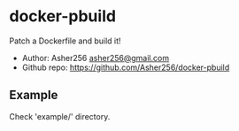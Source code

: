 # docker-pbuild

Patch a Dockerfile and build it!

- Author: Asher256 <asher256@gmail.com>
- Github repo: https://github.com/Asher256/docker-pbuild

## Example

Check 'example/' directory.

